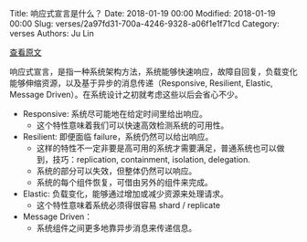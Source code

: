 Title: 响应式宣言是什么？
Date: 2018-01-19 00:00
Modified: 2018-01-19 00:00
Slug: verses/2a97fd31-700a-4246-9328-a06f1e1f71cd
Category: verses
Authors: Ju Lin

[查看原文](https://www.reactivemanifesto.org/)

响应式宣言，是指一种系统架构方法，系统能够快速响应，故障自回复，负载变化能够伸缩资源，以及基于异步的消息传递（Responsive, Resilient, Elastic, Message Driven）。在系统设计之初就考虑这些以后会省心不少。

* Responsive: 系统尽可能地在给定时间里给出响应。
	* 这个特性意味着我们可以快速高效检测系统的可用性。
* Resilient: 即便面临 failure，系统仍然可以给出响应。
	* 这样的特性不一定非要是高可用的系统才需要满足，普通系统也可以做到，技巧：replication, containment, isolation, delegation.
	* 系统的部分可以失效，但整体仍然可以响应。
	* 系统的每个组件恢复，可借由另外的组件来完成。
* Elastic: 负载变化，能够通过增加或减少资源来处理请求。
	* 这个特性意味着系统必须得很容易 shard / replicate
* Message Driven： 
	* 系统组件之间更多地靠异步消息来传递信息。